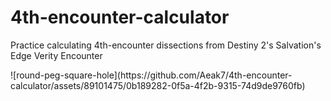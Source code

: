# 4th-encounter-calculator
<p>Practice calculating 4th-encounter dissections from Destiny 2's Salvation's Edge Verity Encounter</p>
![round-peg-square-hole](https://github.com/Aeak7/4th-encounter-calculator/assets/89101475/0b189282-0f5a-4f2b-9315-74d9de9760fb)
